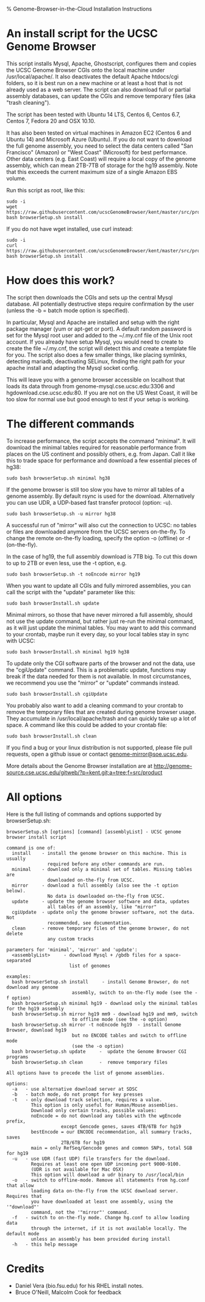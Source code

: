 % Genome-Browser-in-the-Cloud Installation Instructions

# An install script for the UCSC Genome Browser

This script installs Mysql, Apache, Ghostscript, configures them and copies the UCSC Genome
Browser CGIs onto the local machine under /usr/local/apache/. It also deactivates the default
Apache htdocs/cgi folders, so it is best run on a new machine or at least a host that is not 
already used as a web server. The script can also download full or partial assembly databases,
can update the CGIs and remove temporary files (aka "trash cleaning").

The script has been tested with Ubuntu 14 LTS, Centos 6, Centos 6.7, Centos 7, Fedora 20 and OSX 10.10.

It has also been tested on virtual machines in Amazon EC2 (Centos 6 and Ubuntu
14) and Microsoft Azure (Ubuntu). If you do not want to download the full genome assembly,
you need to select the data centers called "San Francisco" (Amazon) or "West
Coast" (Microsoft) for best performance. Other data centers (e.g. East Coast) will require a local
copy of the genome assembly, which can mean 2TB-7TB of storage for the hg19 assembly. Note that this
exceeds the current maximum size of a single Amazon EBS volume.

Run this script as root, like this:

    sudo -i
    wget https://raw.githubusercontent.com/ucscGenomeBrowser/kent/master/src/product/installer/browserSetup.sh
    bash browserSetup.sh install

If you do not have wget installed, use curl instead:

    sudo -i
    curl https://raw.githubusercontent.com/ucscGenomeBrowser/kent/master/src/product/installer/browserSetup.sh
    bash browserSetup.sh install

# How does this work?

The script then downloads the CGIs and sets up the central Mysql database. All
potentially destructive steps require confirmation by the user (unless the -b = 
batch mode option is specified).

In particular, Mysql and Apache are installed and setup with the right package
manager (yum or apt-get or port). A default random password is set for the
Mysql root user and added to the ~/.my.cnf file of the Unix root account. 
If you already have setup Mysql, you would need to create to create the file
~/.my.cnf, the script will detect this and create a template file for you.
The script also does a few smaller things, like placing symlinks, detecting
mariadb, deactivating SELinux, finding the right path for your apache install
and adapting the Mysql socket config.

This will leave you with a genome browser accessible on localhost that loads its data 
through from genome-mysql.cse.ucsc.edu:3306 and hgdownload.cse.ucsc.edu:80. If
you are not on the US West Coast, it will be too slow for normal use but good 
enough to test if your setup is working.

# The different commands

To increase performance, the script accepts the command "minimal". It will download the
minimal tables required for reasonable performance from places on the US continent and 
possibly others, e.g. from Japan. Call it like this to trade space for performance
and download a few essential pieces of hg38:

    sudo bash browserSetup.sh minimal hg38

If the genome browser is still too slow you have to mirror all tables of a genome assembly.
By default rsync is used for the download.  Alternatively you can use
UDR, a UDP-based fast transfer protocol (option: -u). 

    sudo bash browserSetup.sh -u mirror hg38

A successful run of "mirror" will also cut the connection to UCSC: no tables
or files are downloaded anymore from the UCSC servers on-the-fly. To change
the remote on-the-fly loading, specify the option -o (offline) or 
-f (on-the-fly).

In the case of hg19, the full assembly download is 7TB big. To cut this down to
up to 2TB or even less, use the -t option, e.g.

    sudo bash browserSetup.sh -t noEncode mirror hg19

When you want to update all CGIs and fully mirrored assemblies, you can call the
script with the "update" parameter like this: 

    sudo bash browserInstall.sh update

Minimal mirrors, so those that have never mirrored a full assembly, should not 
use the update command, but rather just re-run the minimal command, as it will
just update the minimal tables. You may want to add this command to your crontab,
maybe run it every day, so your local tables stay in sync with UCSC:

    sudo bash browserInstall.sh minimal hg19 hg38

To update only the CGI software parts of the browser and not the data, use the
"cgiUpdate" command. This is a problematic update, functions may break if the
data needed for them is not available. In most circumstances, we recommend you
use the "mirror" or "update" commands instead.

    sudo bash browserInstall.sh cgiUpdate

You probably also want to add a cleaning command to your crontab to remove 
the temporary files that are created during genome browser usage. They accumulate
in /usr/local/apache/trash and can quickly take up a lot of space. A command like
this could be added to your crontab file:

    sudo bash browserInstall.sh clean

If you find a bug or your linux distribution is not supported, please file pull
requests, open a github issue or contact genome-mirror@soe.ucsc.edu. 

More details about the Genome Browser installation are at
http://genome-source.cse.ucsc.edu/gitweb/?p=kent.git;a=tree;f=src/product

# All options

Here is the full listing of commands and options supported by browserSetup.sh: 

```
browserSetup.sh [options] [command] [assemblyList] - UCSC genome browser install script

command is one of:
  install    - install the genome browser on this machine. This is usually 
               required before any other commands are run.
  minimal    - download only a minimal set of tables. Missing tables are
               downloaded on-the-fly from UCSC.
  mirror     - download a full assembly (also see the -t option below).
               No data is downloaded on-the-fly from UCSC.
  update     - update the genome browser software and data, updates
               all tables of an assembly, like "mirror"
  cgiUpdate  - update only the genome browser software, not the data. Not 
               recommended, see documentation.
  clean      - remove temporary files of the genome browser, do not delete
               any custom tracks

parameters for 'minimal', 'mirror' and 'update':
  <assemblyList>     - download Mysql + /gbdb files for a space-separated
                       list of genomes

examples:
  bash browserSetup.sh install     - install Genome Browser, do not download any genome
                        assembly, switch to on-the-fly mode (see the -f option)
  bash browserSetup.sh minimal hg19 - download only the minimal tables for the hg19 assembly
  bash browserSetup.sh mirror hg19 mm9 - download hg19 and mm9, switch
                        to offline mode (see the -o option)
  bash browserSetup.sh mirror -t noEncode hg19  - install Genome Browser, download hg19 
                        but no ENCODE tables and switch to offline mode 
                        (see the -o option)
  bash browserSetup.sh update     -  update the Genome Browser CGI programs
  bash browserSetup.sh clean      -  remove temporary files

All options have to precede the list of genome assemblies.

options:
  -a   - use alternative download server at SDSC
  -b   - batch mode, do not prompt for key presses
  -t   - only download track selection, requires a value.
         This option is only useful for Human/Mouse assemblies.
         Download only certain tracks, possible values:
         noEncode = do not download any tables with the wgEncode prefix, 
                    except Gencode genes, saves 4TB/6TB for hg19
         bestEncode = our ENCODE recommendation, all summary tracks, saves
                    2TB/6TB for hg19
         main = only RefSeq/Gencode genes and common SNPs, total 5GB for hg19
  -u   - use UDR (fast UDP) file transfers for the download.
         Requires at least one open UDP incoming port 9000-9100.
         (UDR is not available for Mac OSX)
         This option will download a udr binary to /usr/local/bin
  -o   - switch to offline-mode. Remove all statements from hg.conf that allow
         loading data on-the-fly from the UCSC download server. Requires that
         you have downloaded at least one assembly, using the '"download"' 
         command, not the '"mirror"' command.
  -f   - switch to on-the-fly mode. Change hg.conf to allow loading data
         through the internet, if it is not available locally. The default mode
         unless an assembly has been provided during install
  -h   - this help message
```

# Credits
* Daniel Vera (bio.fsu.edu) for his RHEL install notes.
* Bruce O'Neill, Malcolm Cook for feedback
